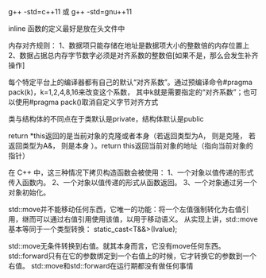 g++ -std=c++11 或 g++ -std=gnu++11

inline 函数的定义最好是放在头文件中

内存对齐规则：
    1、数据项只能存储在地址是数据项大小的整数倍的内存位置上
    2、数据占据总内存字节数字必须是对齐系数的整数倍[如果不是，那么会发生补齐操作]

每个特定平台上的编译器都有自己的默认“对齐系数”。通过预编译命令#pragma pack(k)，k=1,2,4,8,16来改变这个系数，
其中k就是需要指定的“对齐系数”；也可以使用#pragma pack()取消自定义字节对齐方式

类与结构体的不同点在于类默认是private，结构体默认是public

return *this返回的是当前对象的克隆或者本身（若返回类型为A， 则是克隆， 若返回类型为A&， 则是本身 ）。return this返回当前对象的地址（指向当前对象的指针）

在 C++ 中，这三种情况下拷贝构造函数会被使用：
1、一个对象以值传递的形式传入函数内。
2、一个对象以值传递的形式从函数返回。
3、一个对象通过另一个对象初始化。

std::move并不能移动任何东西，它唯一的功能：将一个左值强制转化为右值引用，继而可以通过右值引用使用该值，以用于移动语义。
从实现上讲，std::move基本等同于一个类型转换：
static_cast<T&&>(lvalue);

std::move无条件转换到右值。就其本身而言，它没有move任何东西。
std::forward只有在它的参数绑定到一个右值上的时候，它才转换它的参数到一个右值。
std::move和std::forward在运行期都没有做任何事情


















